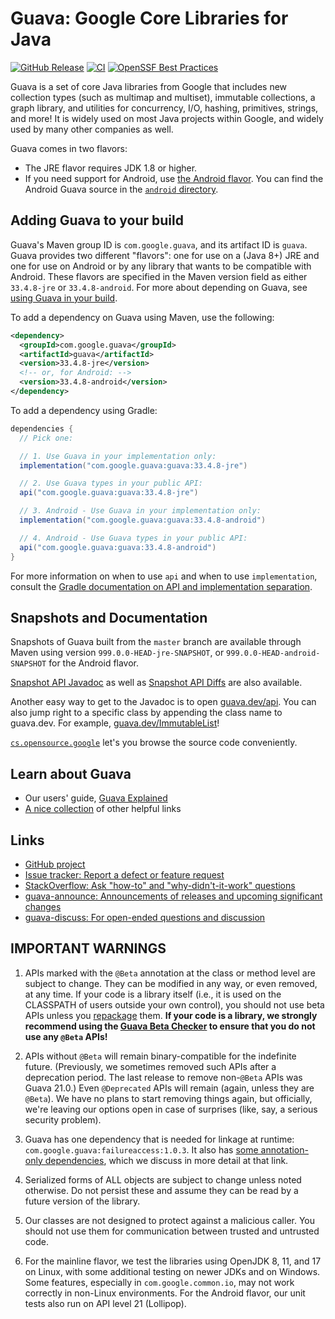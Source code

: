 # Guava: Google Core Libraries for Java

[![GitHub Release](https://img.shields.io/github/v/release/google/guava)](https://github.com/google/guava/releases/latest)
[![CI](https://github.com/google/guava/actions/workflows/ci.yml/badge.svg)](https://github.com/google/guava/actions/workflows/ci.yml)
[![OpenSSF Best Practices](https://www.bestpractices.dev/projects/7197/badge)](https://www.bestpractices.dev/projects/7197)



Guava is a set of core Java libraries from Google that includes new collection
types (such as multimap and multiset), immutable collections, a graph library,
and utilities for concurrency, I/O, hashing, primitives, strings, and more! It
is widely used on most Java projects within Google, and widely used by many
other companies as well.



Guava comes in two flavors:

*   The JRE flavor requires JDK 1.8 or higher.
*   If you need support for Android, use
    [the Android flavor](https://github.com/google/guava/wiki/Android). You can
    find the Android Guava source in the [`android` directory].

[`android` directory]: https://github.com/google/guava/tree/master/android

## Adding Guava to your build

Guava's Maven group ID is `com.google.guava`, and its artifact ID is `guava`.
Guava provides two different "flavors": one for use on a (Java 8+) JRE and one
for use on Android or by any library that wants to be compatible with Android.
These flavors are specified in the Maven version field as either `33.4.8-jre` or
`33.4.8-android`. For more about depending on Guava, see
[using Guava in your build].

To add a dependency on Guava using Maven, use the following:

```xml
<dependency>
  <groupId>com.google.guava</groupId>
  <artifactId>guava</artifactId>
  <version>33.4.8-jre</version>
  <!-- or, for Android: -->
  <version>33.4.8-android</version>
</dependency>
```

To add a dependency using Gradle:

```gradle
dependencies {
  // Pick one:

  // 1. Use Guava in your implementation only:
  implementation("com.google.guava:guava:33.4.8-jre")

  // 2. Use Guava types in your public API:
  api("com.google.guava:guava:33.4.8-jre")

  // 3. Android - Use Guava in your implementation only:
  implementation("com.google.guava:guava:33.4.8-android")

  // 4. Android - Use Guava types in your public API:
  api("com.google.guava:guava:33.4.8-android")
}
```

For more information on when to use `api` and when to use `implementation`,
consult the
[Gradle documentation on API and implementation separation](https://docs.gradle.org/current/userguide/java_library_plugin.html#sec:java_library_separation).

## Snapshots and Documentation

Snapshots of Guava built from the `master` branch are available through Maven
using version `999.0.0-HEAD-jre-SNAPSHOT`, or `999.0.0-HEAD-android-SNAPSHOT`
for the Android flavor.

[Snapshot API Javadoc][guava-snapshot-api-docs] as well as
[Snapshot API Diffs][guava-snapshot-api-diffs] are also available.

Another easy way to get to the Javadoc is to open
[guava.dev/api](https://guava.dev/api). You can also jump right to a specific
class by appending the class name to guava.dev. For example,
[guava.dev/ImmutableList](https://guava.dev/ImmutableList)!

[`cs.opensource.google`](https://cs.opensource.google/guava/guava) let's you browse the source code conveniently.

## Learn about Guava

-   Our users' guide, [Guava Explained]
-   [A nice collection](https://www.tfnico.com/presentations/google-guava) of
    other helpful links

## Links

-   [GitHub project](https://github.com/google/guava)
-   [Issue tracker: Report a defect or feature request](https://github.com/google/guava/issues/new)
-   [StackOverflow: Ask "how-to" and "why-didn't-it-work" questions](https://stackoverflow.com/questions/ask?tags=guava+java)
-   [guava-announce: Announcements of releases and upcoming significant changes](https://groups.google.com/group/guava-announce)
-   [guava-discuss: For open-ended questions and discussion](https://groups.google.com/group/guava-discuss)

## IMPORTANT WARNINGS

1.  APIs marked with the `@Beta` annotation at the class or method level are
    subject to change. They can be modified in any way, or even removed, at any
    time. If your code is a library itself (i.e., it is used on the CLASSPATH of
    users outside your own control), you should not use beta APIs unless you
    [repackage] them. **If your code is a library, we strongly recommend using
    the [Guava Beta Checker] to ensure that you do not use any `@Beta` APIs!**

2.  APIs without `@Beta` will remain binary-compatible for the indefinite
    future. (Previously, we sometimes removed such APIs after a deprecation
    period. The last release to remove non-`@Beta` APIs was Guava 21.0.) Even
    `@Deprecated` APIs will remain (again, unless they are `@Beta`). We have no
    plans to start removing things again, but officially, we're leaving our
    options open in case of surprises (like, say, a serious security problem).

3.  Guava has one dependency that is needed for linkage at runtime:
    `com.google.guava:failureaccess:1.0.3`. It also has
    [some annotation-only dependencies][guava-deps], which we discuss in more
    detail at that link.

4.  Serialized forms of ALL objects are subject to change unless noted
    otherwise. Do not persist these and assume they can be read by a future
    version of the library.

5.  Our classes are not designed to protect against a malicious caller. You
    should not use them for communication between trusted and untrusted code.

6.  For the mainline flavor, we test the libraries using OpenJDK 8, 11, and 17
    on Linux, with some additional testing on newer JDKs and on Windows. Some
    features, especially in `com.google.common.io`, may not work correctly in
    non-Linux environments. For the Android flavor, our unit tests also run on
    API level 21 (Lollipop).

[guava-snapshot-api-docs]: https://guava.dev/releases/snapshot-jre/api/docs/
[guava-snapshot-api-diffs]: https://guava.dev/releases/snapshot-jre/api/diffs/
[Guava Explained]: https://github.com/google/guava/wiki/Home
[Guava Beta Checker]: https://github.com/google/guava-beta-checker

<!-- References -->

[using Guava in your build]: https://github.com/google/guava/wiki/UseGuavaInYourBuild
[repackage]: https://github.com/google/guava/wiki/UseGuavaInYourBuild#what-if-i-want-to-use-beta-apis-from-a-library-that-people-use-as-a-dependency
[guava-deps]: https://github.com/google/guava/wiki/UseGuavaInYourBuild#what-about-guavas-own-dependencies
